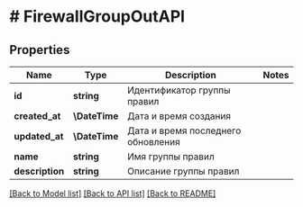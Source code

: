 # # FirewallGroupOutAPI

## Properties

Name | Type | Description | Notes
------------ | ------------- | ------------- | -------------
**id** | **string** | Идентификатор группы правил |
**created_at** | **\DateTime** | Дата и время создания |
**updated_at** | **\DateTime** | Дата и время последнего обновления |
**name** | **string** | Имя группы правил |
**description** | **string** | Описание группы правил |

[[Back to Model list]](../../README.md#models) [[Back to API list]](../../README.md#endpoints) [[Back to README]](../../README.md)
